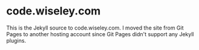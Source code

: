 code.wiseley.com
================
This is the Jekyll source to code.wiseley.com. I moved the site from Git Pages to another hosting account since Git Pages didn't support any Jekyll plugins. 
